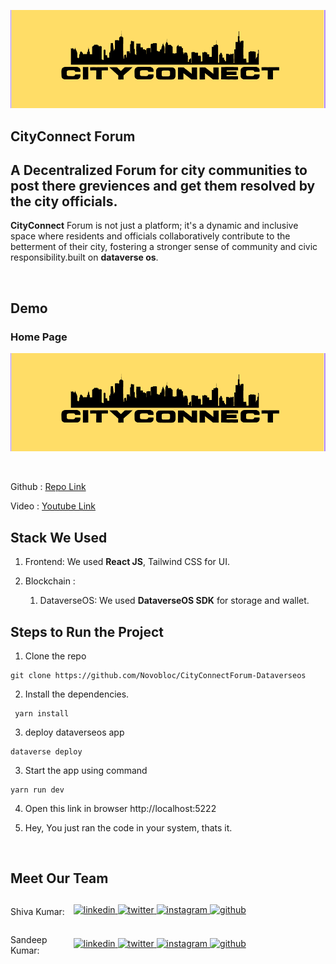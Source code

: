 ![CityConnect Forum](src/assets/images/logo.png)

## CityConnect Forum

## A Decentralized Forum for city communities to post there greviences and get them resolved by the city officials.

**CityConnect** Forum is not just a platform; it's a dynamic and inclusive space where residents and officials collaboratively contribute to the betterment of their city, fostering a stronger sense of community and civic responsibility.built on **dataverse os**.

<br>

## Demo

### Home Page

![Home](src/assets/images/logo.png)

<br>

Github : <a style="margin-bottom: 5px;" href="https://github.com/Novobloc/CityConnectForum-Dataverseos" target="_blank"> Repo Link </a>

Video : <a style="margin-bottom: 5px;" href="https://youtu.be/qgV1xddaLTc" target="_blank"> Youtube Link </a>

## Stack We Used

1. Frontend: We used **React JS**, Tailwind CSS for UI.

2. Blockchain :
   1. DataverseOS: We used **DataverseOS SDK** for storage and wallet.

## Steps to Run the Project

1. Clone the repo

```
git clone https://github.com/Novobloc/CityConnectForum-Dataverseos
```

2. Install the dependencies.

```
 yarn install
```

3. deploy dataverseos app

```
dataverse deploy

```

3. Start the app using command

```
yarn run dev
```

4. Open this link in browser http://localhost:5222

5. Hey, You just ran the code in your system, thats it.

<br>

## Meet Our Team

<div style="display: flex; justify-content: space-between; align-items: center;">
   <p style="flex:1">Shiva Kumar: </p>
   <div style="flex:4; justify-content: space-between;">
      <a href="https://www.linkedin.com/in/shivamangina/" target="_blank">
      <img src=https://img.shields.io/badge/linkedin-%2300acee.svg?color=405DE6&style=for-the-badge&logo=linkedin&logoColor=white alt=linkedin style="margin-bottom: 5px;" />
      </a>
      <a href="https://twitter.com/shivakmangina" target="_blank">
      <img src=https://img.shields.io/badge/twitter-%2300acee.svg?color=1DA1F2&style=for-the-badge&logo=twitter&logoColor=white alt=twitter style="margin-bottom: 5px;" />
      </a>
      <a href="https://www.instagram.com/shiva_mangina" target="_blank">
      <img src=https://img.shields.io/badge/instagram-%ff5851db.svg?color=C13584&style=for-the-badge&logo=instagram&logoColor=white alt=instagram style="margin-bottom: 5px;" />
      </a>
      <a href="https://github.com/shivamangina" target="_blank">
      <img src=https://img.shields.io/badge/GitHub-100000?style=for-the-badge&logo=github&logoColor=white alt=github style="margin-bottom: 5px;" />
      </a>
   </div>
</div>

<div style="display: flex; justify-content: space-between; align-items: center;">
   <p style="flex:1">Sandeep Kumar: </p>
   <div style="flex:4; justify-content: space-between;">
      <a href="https://www.linkedin.com/in/satyasandeep" target="_blank">
      <img src=https://img.shields.io/badge/linkedin-%2300acee.svg?color=405DE6&style=for-the-badge&logo=linkedin&logoColor=white alt=linkedin style="margin-bottom: 5px;" />
      </a>
      <a href="https://twitter.com/satyasandeep76" target="_blank">
      <img src=https://img.shields.io/badge/twitter-%2300acee.svg?color=1DA1F2&style=for-the-badge&logo=twitter&logoColor=white alt=twitter style="margin-bottom: 5px;" />
      </a>
      <a href="https://www.instagram.com/satyasandeep007" target="_blank">
      <img src=https://img.shields.io/badge/instagram-%ff5851db.svg?color=C13584&style=for-the-badge&logo=instagram&logoColor=white alt=instagram style="margin-bottom: 5px;" />
      </a>
      <a href="https://github.com/satyasandeep007" target="_blank">
      <img src=https://img.shields.io/badge/GitHub-100000?style=for-the-badge&logo=github&logoColor=white alt=github style="margin-bottom: 5px;" />
      </a>
   </div>
</div>
